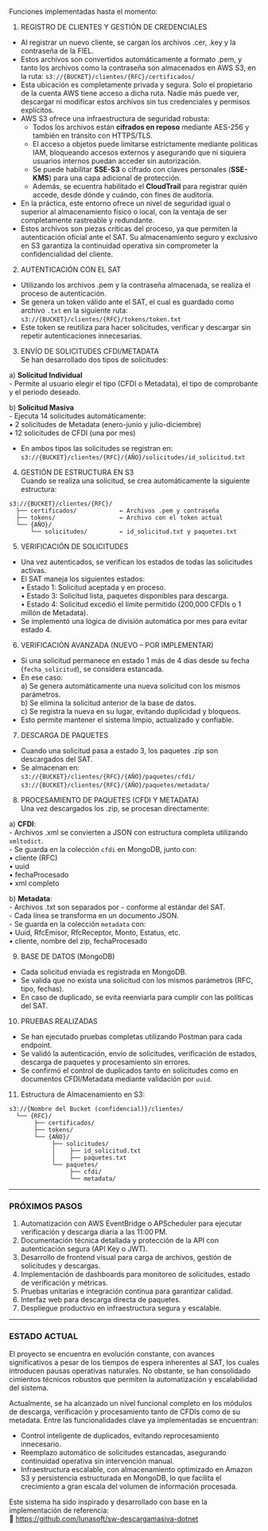Funciones implementadas hasta el momento:

1. REGISTRO DE CLIENTES Y GESTIÓN DE CREDENCIALES
- Al registrar un nuevo cliente, se cargan los archivos .cer, .key y la contraseña de la FIEL.
- Estos archivos son convertidos automáticamente a formato .pem, y tanto los archivos como la contraseña son almacenados en AWS S3, en la ruta:
  `s3://{BUCKET}/clientes/{RFC}/certificados/`
- Esta ubicación es completamente privada y segura. Solo el propietario de la cuenta AWS tiene acceso a dicha ruta.
  Nadie más puede ver, descargar ni modificar estos archivos sin tus credenciales y permisos explícitos.
- AWS S3 ofrece una infraestructura de seguridad robusta:
  - Todos los archivos están **cifrados en reposo** mediante AES-256 y también en tránsito con HTTPS/TLS.
  - El acceso a objetos puede limitarse estrictamente mediante políticas IAM, bloqueando accesos externos y asegurando que ni siquiera usuarios internos puedan acceder sin autorización.
  - Se puede habilitar **SSE-S3** o cifrado con claves personales (**SSE-KMS**) para una capa adicional de protección.
  - Además, se ecuentra habilitado el **CloudTrail** para registrar quién accede, desde dónde y cuándo, con fines de auditoría.
- En la práctica, este entorno ofrece un nivel de seguridad igual o superior al almacenamiento físico o local, con la ventaja de ser completamente rastreable y redundante.
- Estos archivos son piezas críticas del proceso, ya que permiten la autenticación oficial ante el SAT. Su almacenamiento seguro y exclusivo en S3 garantiza la continuidad operativa sin comprometer la confidencialidad del cliente.

2. AUTENTICACIÓN CON EL SAT
- Utilizando los archivos .pem y la contraseña almacenada, se realiza el proceso de autenticación.
- Se genera un token válido ante el SAT, el cual es guardado como archivo `.txt` en la siguiente ruta:
  `s3://{BUCKET}/clientes/{RFC}/tokens/token.txt`
- Este token se reutiliza para hacer solicitudes, verificar y descargar sin repetir autenticaciones innecesarias.

3. ENVÍO DE SOLICITUDES CFDI/METADATA  
Se han desarrollado dos tipos de solicitudes:

  a) **Solicitud Individual**  
     - Permite al usuario elegir el tipo (CFDI o Metadata), el tipo de comprobante y el periodo deseado.

  b) **Solicitud Masiva**  
     - Ejecuta 14 solicitudes automáticamente:  
         • 2 solicitudes de Metadata (enero-junio y julio-diciembre)  
         • 12 solicitudes de CFDI (una por mes)

- En ambos tipos las solicitudes se registran en:  
  `s3://{BUCKET}/clientes/{RFC}/{AÑO}/solicitudes/id_solicitud.txt`

4. GESTIÓN DE ESTRUCTURA EN S3  
Cuando se realiza una solicitud, se crea automáticamente la siguiente estructura:

```text
s3://{BUCKET}/clientes/{RFC}/
  ├── certificados/            ← Archivos .pem y contraseña
  ├── tokens/                  ← Archivo con el token actual
  └── {AÑO}/
      └── solicitudes/         ← id_solicitud.txt y paquetes.txt
```

5. VERIFICACIÓN DE SOLICITUDES
- Una vez autenticados, se verifican los estados de todas las solicitudes activas.
- El SAT maneja los siguientes estados:  
    • Estado 1: Solicitud aceptada y en proceso.  
    • Estado 3: Solicitud lista, paquetes disponibles para descarga.  
    • Estado 4: Solicitud excedió el límite permitido (200,000 CFDIs o 1 millón de Metadata).
- Se implementó una lógica de división automática por mes para evitar estado 4.

6. VERIFICACIÓN AVANZADA (NUEVO – POR IMPLEMENTAR)
- Si una solicitud permanece en estado 1 más de 4 días desde su fecha (`fecha_solicitud`), se considera estancada.
- En ese caso:  
   a) Se genera automáticamente una nueva solicitud con los mismos parámetros.  
   b) Se elimina la solicitud anterior de la base de datos.  
   c) Se registra la nueva en su lugar, evitando duplicidad y bloqueos.  
- Esto permite mantener el sistema limpio, actualizado y confiable.

7. DESCARGA DE PAQUETES
- Cuando una solicitud pasa a estado 3, los paquetes .zip son descargados del SAT.
- Se almacenan en:  
  `s3://{BUCKET}/clientes/{RFC}/{AÑO}/paquetes/cfdi/`  
  `s3://{BUCKET}/clientes/{RFC}/{AÑO}/paquetes/metadata/`

8. PROCESAMIENTO DE PAQUETES (CFDI Y METADATA)  
Una vez descargados los .zip, se procesan directamente:

  a) **CFDI**:  
     - Archivos .xml se convierten a JSON con estructura completa utilizando `xmltodict`.  
     - Se guarda en la colección `cfdi` en MongoDB, junto con:  
        • cliente (RFC)  
        • uuid  
        • fechaProcesado  
        • xml completo

  b) **Metadata**:  
     - Archivos .txt son separados por `~` conforme al estándar del SAT.  
     - Cada línea se transforma en un documento JSON.  
     - Se guarda en la colección `metadata` con:  
        • Uuid, RfcEmisor, RfcReceptor, Monto, Estatus, etc.  
        • cliente, nombre del zip, fechaProcesado

9. BASE DE DATOS (MongoDB)
- Cada solicitud enviada es registrada en MongoDB.
- Se valida que no exista una solicitud con los mismos parámetros (RFC, tipo, fechas).
- En caso de duplicado, se evita reenviarla para cumplir con las políticas del SAT.

10. PRUEBAS REALIZADAS
- Se han ejecutado pruebas completas utilizando Postman para cada endpoint.
- Se validó la autenticación, envío de solicitudes, verificación de estados, descarga de paquetes y procesamiento sin errores.
- Se confirmó el control de duplicados tanto en solicitudes como en documentos CFDI/Metadata mediante validación por `uuid`.

11. Estructura de Almacenamiento en S3:

```text
s3://{Nombre del Bucket (confidencial)}/clientes/
  └── {RFC}/
       ├── certificados/
       ├── tokens/
       └── {AÑO}/
            ├── solicitudes/
            │    ├── id_solicitud.txt
            │    ├── paquetes.txt
            └── paquetes/
                 ├── cfdi/
                 └── metadata/
```

---

### PRÓXIMOS PASOS
1. Automatización con AWS EventBridge o APScheduler para ejecutar verificación y descarga diaria a las 11:00 PM.  
2. Documentación técnica detallada y protección de la API con autenticación segura (API Key o JWT).  
3. Desarrollo de frontend visual para carga de archivos, gestión de solicitudes y descargas.  
4. Implementación de dashboards para monitoreo de solicitudes, estado de verificación y métricas.  
5. Pruebas unitarias e integración continua para garantizar calidad.  
6. Interfaz web para descarga directa de paquetes.  
7. Despliegue productivo en infraestructura segura y escalable.

---

### ESTADO ACTUAL
El proyecto se encuentra en evolución constante, con avances significativos a pesar de los tiempos de espera inherentes al SAT, los cuales introducen pausas operativas naturales. No obstante, se han consolidado cimientos técnicos robustos que permiten la automatización y escalabilidad del sistema.

Actualmente, se ha alcanzado un nivel funcional completo en los módulos de descarga, verificación y procesamiento tanto de CFDIs como de su metadata. Entre las funcionalidades clave ya implementadas se encuentran:

- Control inteligente de duplicados, evitando reprocesamiento innecesario.  
- Reemplazo automático de solicitudes estancadas, asegurando continuidad operativa sin intervención manual.  
- Infraestructura escalable, con almacenamiento optimizado en Amazon S3 y persistencia estructurada en MongoDB, lo que facilita el crecimiento a gran escala del volumen de información procesada.

Este sistema ha sido inspirado y desarrollado con base en la implementación de referencia:  
🔗 https://github.com/lunasoft/sw-descargamasiva-dotnet
